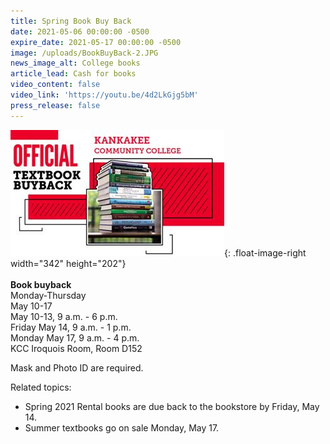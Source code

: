 ```yaml
---
title: Spring Book Buy Back
date: 2021-05-06 00:00:00 -0500
expire_date: 2021-05-17 00:00:00 -0500
image: /uploads/BookBuyBack-2.JPG
news_image_alt: College books
article_lead: Cash for books
video_content: false
video_link: 'https://youtu.be/4d2LkGjg5bM'
press_release: false
---
```

![](/uploads/Bookbuyback-Copy.jpg){: .float-image-right width="342" height="202"}<br><br>**Book buyback**<br>Monday-Thursday<br>May 10-17<br>May 10-13, 9 a.m. - 6 p.m.<br>Friday May 14, 9 a.m. - 1 p.m.<br>Monday May 17, 9 a.m. - 4 p.m.<br>KCC Iroquois Room, Room D152

Mask and Photo ID are required.

Related topics:&nbsp;

* Spring 2021 Rental books are due back to the bookstore by Friday, May 14.&nbsp;
* Summer textbooks go on sale Monday, May 17.

&nbsp;
